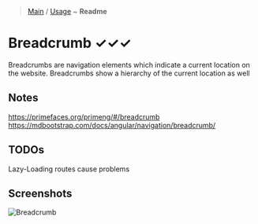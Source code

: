 > [Main](../../../readme.md) / [Usage](usage.md) ~ **Readme**

# Breadcrumb ✓✓✓
Breadcrumbs are navigation elements which indicate a current location on the website. Breadcrumbs show a hierarchy of the current location as well

## Notes
https://primefaces.org/primeng/#/breadcrumb  
https://mdbootstrap.com/docs/angular/navigation/breadcrumb/  

## TODOs
Lazy-Loading routes cause problems

## Screenshots
![](https://github.com/krsln/NgLootBox/raw/master/loot-box/Libs/Breadcrumb/Screenshots/Breadcrumb_2020-01-14.png "Breadcrumb") 
